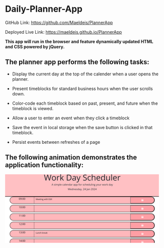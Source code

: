 # Daily-Planner-App

GitHub Link: https://github.com/Maeldeis/PlannerApp

Deployed Live Link: https://maeldeis.github.io/PlannerApp

**This app will run in the browser and feature dynamically updated HTML and CSS powered by jQuery.**

## The planner app performs the following tasks:

* Display the current day at the top of the calender when a user opens the planner.
 
* Present timeblocks for standard business hours when the user scrolls down.
 
* Color-code each timeblock based on past, present, and future when the timeblock is viewed.
 
* Allow a user to enter an event when they click a timeblock

* Save the event in local storage when the save button is clicked in that timeblock.

* Persist events between refreshes of a page

## The following animation demonstrates the application functionality:

![Demo.](./assets/images/demo.png)
